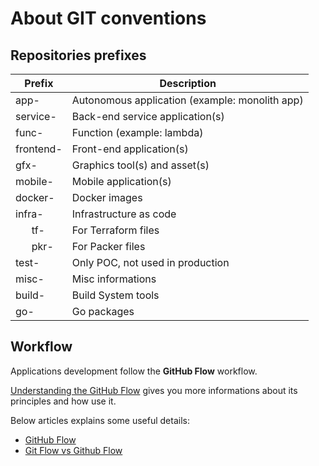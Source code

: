 # About GIT conventions

## Repositories prefixes

| Prefix     | Description                                    |
|------------|------------------------------------------------|
| app-       | Autonomous application (example: monolith app) |
| service-   | Back-end service application(s)                |
| func-      | Function (example: lambda)                     |
| frontend-  | Front-end application(s)                       |
| gfx-       | Graphics tool(s) and asset(s)                  |
| mobile-    | Mobile application(s)                          |
| docker-    | Docker images                                  |
| infra-     | Infrastructure as code                         |
|       tf-  |     For Terraform files                        |
|       pkr- |     For Packer files                           |
| test-      | Only POC, not used in production               |
| misc-      | Misc informations                              |
| build-     | Build System tools                             |
| go-        | Go packages                                    |


## Workflow

Applications development follow the **GitHub Flow** workflow.

[Understanding the GitHub Flow](https://guides.github.com/introduction/flow/) gives you more informations about its principles and how use it.

Below articles explains some useful details:

* [GitHub Flow](http://scottchacon.com/2011/08/31/github-flow.html)
* [Git Flow vs Github Flow](https://lucamezzalira.com/2014/03/10/git-flow-vs-github-flow/)
